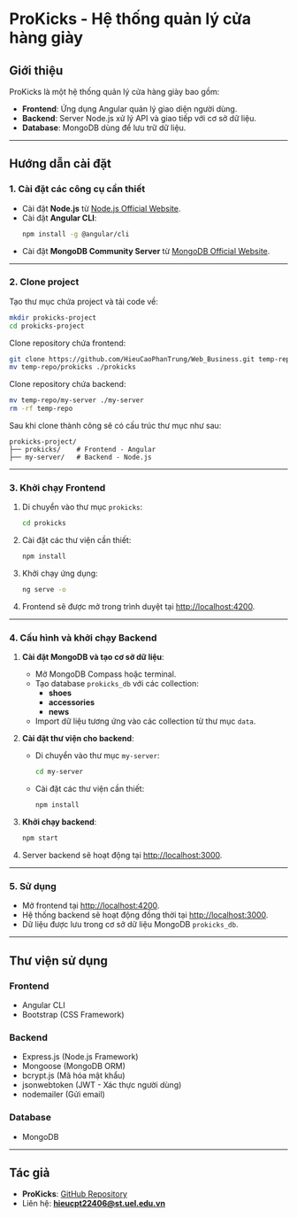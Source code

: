 
# ProKicks - Hệ thống quản lý cửa hàng giày

## Giới thiệu

ProKicks là một hệ thống quản lý cửa hàng giày bao gồm:
- **Frontend**: Ứng dụng Angular quản lý giao diện người dùng.
- **Backend**: Server Node.js xử lý API và giao tiếp với cơ sở dữ liệu.
- **Database**: MongoDB dùng để lưu trữ dữ liệu.

---

## Hướng dẫn cài đặt

### 1. **Cài đặt các công cụ cần thiết**
- Cài đặt **Node.js** từ [Node.js Official Website](https://nodejs.org/).
- Cài đặt **Angular CLI**:
  ```bash
  npm install -g @angular/cli
  ```
- Cài đặt **MongoDB Community Server** từ [MongoDB Official Website](https://www.mongodb.com/try/download/community).

---

### 2. **Clone project**
Tạo thư mục chứa project và tải code về:
```bash
mkdir prokicks-project
cd prokicks-project
```

Clone repository chứa frontend:
```bash
git clone https://github.com/HieuCaoPhanTrung/Web_Business.git temp-repo
mv temp-repo/prokicks ./prokicks
```

Clone repository chứa backend:
```bash
mv temp-repo/my-server ./my-server
rm -rf temp-repo
```

Sau khi clone thành công sẽ có cấu trúc thư mục như sau:
```plaintext
prokicks-project/
├── prokicks/    # Frontend - Angular
├── my-server/   # Backend - Node.js
```

---

### 3. **Khởi chạy Frontend**
1. Di chuyển vào thư mục `prokicks`:
   ```bash
   cd prokicks
   ```
2. Cài đặt các thư viện cần thiết:
   ```bash
   npm install
   ```
3. Khởi chạy ứng dụng:
   ```bash
   ng serve -o
   ```
4. Frontend sẽ được mở trong trình duyệt tại [http://localhost:4200](http://localhost:4200).

---

### 4. **Cấu hình và khởi chạy Backend**
1. **Cài đặt MongoDB và tạo cơ sở dữ liệu**:
   - Mở MongoDB Compass hoặc terminal.
   - Tạo database `prokicks_db` với các collection:
     - **shoes**
     - **accessories**
     - **news**
   - Import dữ liệu tương ứng vào các collection từ thư mục `data`.

2. **Cài đặt thư viện cho backend**:
   - Di chuyển vào thư mục `my-server`:
     ```bash
     cd my-server
     ```
   - Cài đặt các thư viện cần thiết:
     ```bash
     npm install
     ```

3. **Khởi chạy backend**:
   ```bash
   npm start
   ```
4. Server backend sẽ hoạt động tại [http://localhost:3000](http://localhost:3000).

---

### 5. **Sử dụng**
- Mở frontend tại [http://localhost:4200](http://localhost:4200).
- Hệ thống backend sẽ hoạt động đồng thời tại [http://localhost:3000](http://localhost:3000).
- Dữ liệu được lưu trong cơ sở dữ liệu MongoDB `prokicks_db`.

---

## Thư viện sử dụng

### **Frontend**
- Angular CLI
- Bootstrap (CSS Framework)

### **Backend**
- Express.js (Node.js Framework)
- Mongoose (MongoDB ORM)
- bcrypt.js (Mã hóa mật khẩu)
- jsonwebtoken (JWT - Xác thực người dùng)
- nodemailer (Gửi email)

### **Database**
- MongoDB

---

## Tác giả
- **ProKicks**: [GitHub Repository](https://github.com/HieuCaoPhanTrung)
- Liên hệ: **hieucpt22406@st.uel.edu.vn**
